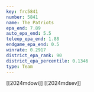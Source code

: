 ```yaml
---
key: frc5841
number: 5841
name: The Patriots
epa_end: 7.89
auto_epa_end: 5.5
teleop_epa_end: 1.88
endgame_epa_end: 0.5
winrate: 0.2917
district_epa_rank: 90
district_epa_percentile: 0.1346
type: Team
---
```

[[2024mdowi]]
[[2024mdsev]]
